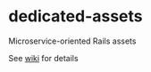 # dedicated-assets
Microservice-oriented Rails assets

See [wiki](https://github.com/cheef/dedicated-assets/wiki) for details
